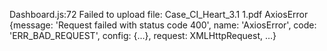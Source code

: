 Dashboard.js:72 Failed to upload file: Case_CI_Heart_3.1 1.pdf 
AxiosError {message: 'Request failed with status code 400', name: 'AxiosError', code: 'ERR_BAD_REQUEST', config: {…}, request: XMLHttpRequest, …}
